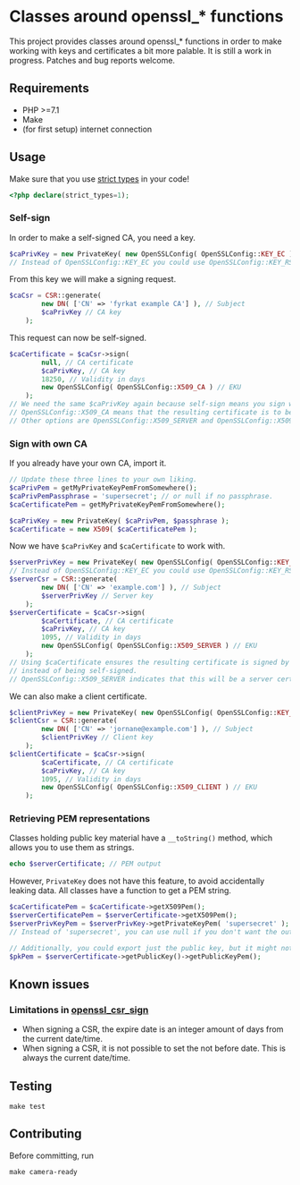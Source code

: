 # Classes around openssl_* functions

This project provides classes around openssl_* functions in order to make
working with keys and certificates a bit more palable.  It is still a work
in progress.  Patches and bug reports welcome.


## Requirements

* PHP >=7.1
* Make
* (for first setup) internet connection


## Usage

Make sure that you use
[strict types](https://www.php.net/manual/en/functions.arguments.php#functions.arguments.type-declaration.strict)
in your code!

```php
<?php declare(strict_types=1);
```

### Self-sign

In order to make a self-signed CA, you need a key.

```php
$caPrivKey = new PrivateKey( new OpenSSLConfig( OpenSSLConfig::KEY_EC ) );
// Instead of OpenSSLConfig::KEY_EC you could use OpenSSLConfig::KEY_RSA.
```

From this key we will make a signing request.

```php
$caCsr = CSR::generate(
		new DN( ['CN' => 'fyrkat example CA'] ), // Subject
		$caPrivKey // CA key
	);
```

This request can now be self-signed.

```php
$caCertificate = $caCsr->sign(
		null, // CA certificate
		$caPrivKey, // CA key
		18250, // Validity in days
		new OpenSSLConfig( OpenSSLConfig::X509_CA ) // EKU
	);
// We need the same $caPrivKey again because self-sign means you sign with your own key.
// OpenSSLConfig::X509_CA means that the resulting certificate is to be used as a CA.
// Other options are OpenSSLConfig::X509_SERVER and OpenSSLConfig::X509_CLIENT.
```

### Sign with own CA

If you already have your own CA, import it.

```php
// Update these three lines to your own liking.
$caPrivPem = getMyPrivateKeyPemFromSomewhere();
$caPrivPemPassphrase = 'supersecret'; // or null if no passphrase.
$caCertificatePem = getMyPrivateKeyPemFromSomewhere();

$caPrivKey = new PrivateKey( $caPrivPem, $passphrase );
$caCertificate = new X509( $caCertificatePem );
```

Now we have `$caPrivKey` and `$caCertificate` to work with.

```php
$serverPrivKey = new PrivateKey( new OpenSSLConfig( OpenSSLConfig::KEY_EC ) );
// Instead of OpenSSLConfig::KEY_EC you could use OpenSSLConfig::KEY_RSA.
$serverCsr = CSR::generate(
		new DN( ['CN' => 'example.com'] ), // Subject
		$serverPrivKey // Server key
	);
$serverCertificate = $caCsr->sign(
		$caCertificate, // CA certificate
		$caPrivKey, // CA key
		1095, // Validity in days
		new OpenSSLConfig( OpenSSLConfig::X509_SERVER ) // EKU
	);
// Using $caCertificate ensures the resulting certificate is signed by $caCertificate,
// instead of being self-signed.
// OpenSSLConfig::X509_SERVER indicates that this will be a server certificate.
```

We can also make a client certificate.

```php
$clientPrivKey = new PrivateKey( new OpenSSLConfig( OpenSSLConfig::KEY_EC ) );
$clientCsr = CSR::generate(
		new DN( ['CN' => 'jornane@example.com'] ), // Subject
		$clientPrivKey // Client key
	);
$clientCertificate = $caCsr->sign(
		$caCertificate, // CA certificate
		$caPrivKey, // CA key
		1095, // Validity in days
		new OpenSSLConfig( OpenSSLConfig::X509_CLIENT ) // EKU
	);
```

### Retrieving PEM representations

Classes holding public key material have a `__toString()` method, which allows you to use them as strings.

```php
echo $serverCertificate; // PEM output
```

However, `PrivateKey` does not have this feature, to avoid accidentally leaking data.
All classes have a function to get a PEM string.

```php
$caCertificatePem = $caCertificate->getX509Pem();
$serverCertificatePem = $serverCertificate->getX509Pem();
$serverPrivKeyPem = $serverPrivKey->getPrivateKeyPem( 'supersecret' );
// Instead of 'supersecret', you can use null if you don't want the output encrypted

// Additionally, you could export just the public key, but it might not be that useful
$pkPem = $serverCertificate->getPublicKey()->getPublicKeyPem();
```

## Known issues

### Limitations in [openssl_csr_sign](https://php.net/openssl_csr_sign)

  * When signing a CSR, the expire date is an integer amount of days from the current date/time.
  * When signing a CSR, it is not possible to set the not before date.  This is always the current date/time.


## Testing

	make test


## Contributing

Before committing, run

	make camera-ready
